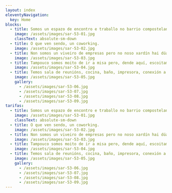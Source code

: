 ```yaml
---
layout: index
eleventyNavigation:
  key: Home
blocks:
  - title: Somos un espazo de encontro e traballo no barrio compostelano de Sar.
    image: /assets/images/sar-53-01.jpg
    classText: absolute-sm-down
  - title: O que ven sendo, un coworking.
    image: /assets/images/sar-53-02.jpg
  - title: Non somos un viveiro de empresas pero no noso xardín hai dúas árbores e temos intención de facer unha pequena horta.
    image: /assets/images/sar-53-03.jpg
  - title: Tampouco somos moito de ir a misa pero, dende aquí, escoitamos perfectamente as badaladas da Colexiata. 
    image: /assets/images/sar-53-04.jpg
  - title: Temos sala de reunións, cocina, baño, impresora, conexión a internet, etc… 
    image: /assets/images/sar-53-05.jpg
    gallery:
      - /assets/images/sar-53-06.jpg
      - /assets/images/sar-53-07.jpg
      - /assets/images/sar-53-08.jpg
      - /assets/images/sar-53-09.jpg
tarifas:
  - title: Somos un espazo de encontro e traballo no barrio compostelano de Sar.
    image: /assets/images/sar-53-01.jpg
    classText: absolute-sm-down
  - title: O que ven sendo, un coworking.
    image: /assets/images/sar-53-02.jpg
  - title: Non somos un viveiro de empresas pero no noso xardín hai dúas árbores e temos intención de facer unha pequena horta.
    image: /assets/images/sar-53-03.jpg
  - title: Tampouco somos moito de ir a misa pero, dende aquí, escoitamos perfectamente as badaladas da Colexiata. 
    image: /assets/images/sar-53-04.jpg
  - title: Temos sala de reunións, cocina, baño, impresora, conexión a internet, etc… 
    image: /assets/images/sar-53-05.jpg
    gallery:
      - /assets/images/sar-53-06.jpg
      - /assets/images/sar-53-07.jpg
      - /assets/images/sar-53-08.jpg
      - /assets/images/sar-53-09.jpg
---
```

